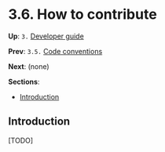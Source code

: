 # 3.6. How to contribute

**Up**: `3.` [Developer guide](developer-guide)

**Prev**: `3.5.` [Code conventions](code-conventions)

**Next**: (none)

**Sections**:

* [Introduction](#introduction)

## Introduction

[TODO]
